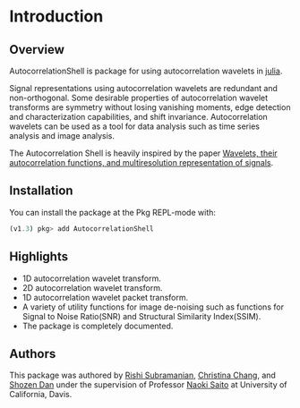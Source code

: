 # Introduction

## Overview

AutocorrelationShell is package for using autocorrelation wavelets in [julia](https://github.com/JuliaLang/julia).

Signal representations using autocorrelation wavelets are redundant and non-orthogonal. Some desirable properties of autocorrelation wavelet transforms are symmetry without losing vanishing moments, edge detection and characterization capabilities, and shift invariance. Autocorrelation wavelets can be used as a tool for data analysis such as time series analysis and image analysis.

The Autocorrelation Shell is heavily inspired by the paper [Wavelets, their autocorrelation functions, and multiresolution representation of signals](https://www.math.ucdavis.edu/~saito/publications/saito_acs_spie.pdf).

## Installation

You can install the package at the Pkg REPL-mode with:
````julia
(v1.3) pkg> add AutocorrelationShell
````

## Highlights

- 1D autocorrelation wavelet transform.
- 2D autocorrelation wavelet transform.
- 1D autocorrelation wavelet packet transform.
- A variety of utility functions for image de-noising such as functions for Signal to Noise Ratio(SNR) and Structural Similarity Index(SSIM).
- The package is completely documented.

## Authors

This package was authored by [Rishi Subramanian](https://www.linkedin.com/in/rishi-subramanian-50550b104/), [Christina Chang](https://www.linkedin.com/in/christina-l-chang/), and [Shozen Dan](https://www.linkedin.com/in/shozendan/) under the supervision of Professor [Naoki Saito](https://www.math.ucdavis.edu/~saito/) at University of California, Davis.
